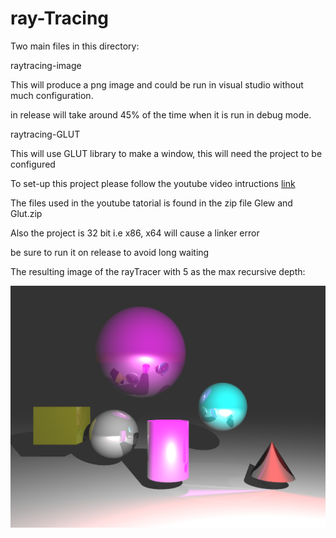 # ray-Tracing

Two main files in this directory:

raytracing-image

This will produce a png image and could be run in visual studio without much configuration.

in release will take around 45% of the time when it is run in debug mode.

raytracing-GLUT

This will use GLUT library to make a window, this will need the project to be configured

To set-up this project please follow the youtube video intructions 
[link](https://youtu.be/8p76pJsUP44)

The files used in the youtube tatorial is found in the zip file Glew and Glut.zip

Also the project is 32 bit i.e x86, x64 will cause a linker error

be sure to run it on release to avoid long waiting


The resulting image of the rayTracer with 5 as the max recursive depth:

![image generated by the project](https://github.com/amrKharroub/ray-Tracing/blob/main/rayTracer-image/TracedImage.png "Traced image")
